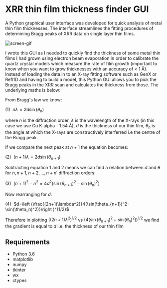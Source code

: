 # XRR thin film thickness finder GUI
A Python graphical user interface was developed for quick analysis of metal thin film thicknesses. The interface streamlines the fitting procedures of determining Bragg peaks of XRR data on single layer thin films.

![screen-gif](XRR_GUI_zoomed.gif)

I wrote this GUI as I needed to quickly find the thickness of some metal thin films I had grown using electron beam evaporation in order to calibrate the quartz crystal models which measure the rate of film growth (important to know when you want to grow thicknesses with an accuracy of < 1 Å). Instead of loading the data in to an X-ray fitting software such as GenX or Refl1D and having to build a model, this Python GUI allows you to pick the Bragg peaks in the XRR scan and calculates the thickness from those. The underlying maths is below:

From Bragg's law we know:

(1)&nbsp;   $n\lambda = 2d\sin(\theta_n)$

where $n$ is the diffraction order, $\lambda$ is the wavelength of the X-rays (in this case we use Cu K-alpha -  1.54 Å), $d$ is the thickness of our thin film, $\theta_n$ is the angle at which the X-rays are constructively interferred i.e the centre of the Bragg peak.

If we compare the next peak at $n+1$ the equation becomes:

(2)&nbsp;   $(n+1)\lambda = 2d\sin(\theta_{n+1})$

Subtracting equation 1 and 2 means we can find a relation between $d$ and $\theta$ for $n,n+1, n+2,..., n+n'$ diffraction orders: 

(3)&nbsp;   $(n+1)^2 - n^2 = 4d^2(\sin(\theta_{n+1})^2-\sin(\theta_n)^2)$

Now rearranging for $d$:

(4)&nbsp;   $d=\left (\frac{(2n+1)\lambda^2}{4(\sin(\theta_{n+1})^2-\sin(\theta_n)^2)}\right )^{1/2}$

Therefore in plotting $((2n+1)\lambda^2)^{1/2}$ vs $(4(\sin(\theta_{n+1})^2-\sin(\theta_n)^2))^{1/2}$ we find the gradient is equal to $d$ i.e. the thickness of our thin film

## Requirements
- Python 3.6
- matplotlib
- numpy
- tkinter
- wx
- ctypes


